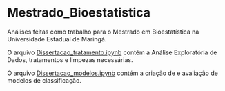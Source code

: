 # Mestrado_Bioestatistica
Análises feitas como trabalho para o Mestrado em Bioestatística na Universidade Estadual de Maringá.

O arquivo <a href="https://github.com/HevansViniciusPereira/Monte-Carlo-Simulation">Dissertacao_tratamento.ipynb</a> contém a Análise Exploratória de Dados, tratamentos e limpezas necessárias.

O arquivo <a href="https://github.com/HevansViniciusPereira/Monte-Carlo-Simulation">Dissertacao_modelos.ipynb</a> contém a criação de e avaliação de modelos de classificação.
